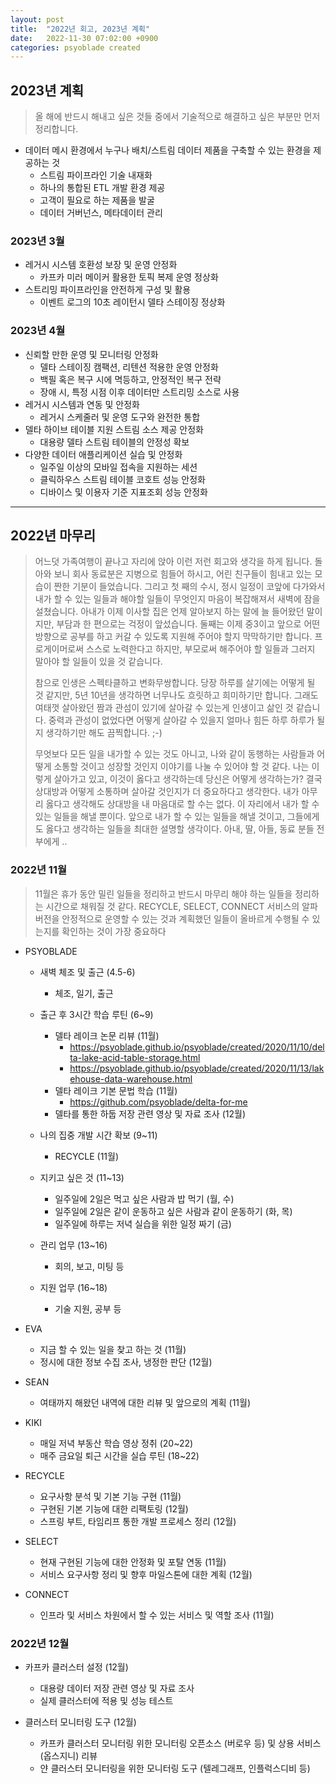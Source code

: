 ```yaml
---
layout: post
title:  "2022년 회고, 2023년 계획"
date:   2022-11-30 07:02:00 +0900
categories: psyoblade created
---
```


## 2023년 계획

> 올 해에 반드시 해내고 싶은 것들 중에서 기술적으로 해결하고 싶은 부분만 먼저 정리합니다.

* 데이터 메시 환경에서 누구나 배치/스트림 데이터 제품을 구축할 수 있는 환경을 제공하는 것
  * 스트림 파이프라인 기술 내재화
  * 하나의 통합된 ETL 개발 환경 제공
  * 고객이 필요로 하는 제품을 발굴
  * 데이터 거버넌스, 메타데이터 관리

### 2023년 3월

* 레거시 시스템 호환성 보장 및 운영 안정화
  * 카프카 미러 메이커 활용한 토픽 복제 운영 정상화
* 스트리밍 파이프라인을 안전하게 구성 및 활용
  * 이벤트 로그의 10초 레이턴시 델타 스테이징 정상화

### 2023년 4월

* 신뢰할 만한 운영 및 모니터링 안정화
  * 델타 스테이징 캠팩션, 리텐션 적용한 운영 안정화
  * 백필 혹은 복구 시에 멱등하고, 안정적인 복구 전략
  * 장애 시, 특정 시점 이후 데이터만 스트리밍 소스로 사용
* 레거시 시스템과 연동 및 안정화
  * 레거시 스케줄러 및 운영 도구와 완전한 통합
* 델타 하이브 테이블 지원 스트림 소스 제공 안정화
  * 대용량 델타 스트림 테이블의 안정성 확보
* 다양한 데이터 애플리케이션 실습 및 안정화
  * 일주일 이상의 모바일 접속을 지원하는 세션
  * 클릭하우스 스트림 테이블 코호트 성능 안정화
  * 디바이스 및 이용자 기준 지표조회 성능 안정화





----

## 2022년 마무리

>  어느덧 가족여행이 끝나고 자리에 앉아 이런 저런 회고와 생각을 하게 됩니다. 돌아와 보니 회사 동료분은 지병으로 힘들어 하시고, 어린 친구들이 힘내고 있는 모습이 짠한 기분이 들었습니다. 그리고 첫 째의 수시, 정시 일정이 코앞에 다가와서 내가 할 수 있는 일들과 해야할 일들이 무엇인지 마음이 복잡해져서 새벽에 잠을 설쳤습니다. 아내가 이제 이사할 집은 언제 알아보지 하는 말에 늘 들어왔던 말이지만, 부담과 한 편으로는 걱정이 앞섰습니다. 둘째는 이제 중3이고 앞으로 어떤 방향으로 공부를 하고 커갈 수 있도록 지원해 주어야 할지 막막하기만 합니다. 프로게이머로써 스스로 노력한다고 하지만, 부모로써 해주어야 할 일들과 그러지 말아야 할 일들이 있을 것 같습니다. 
>
>  참으로 인생은 스펙타클하고 변화무쌍합니다. 당장 하루를 살기에는 어떻게 될 것 같지만, 5년 10년을 생각하면 너무나도 흐릿하고 희미하기만 합니다. 그래도 여태껏 살아왔던 짬과 관섬이 있기에 살아갈 수 있는게 인생이고 삶인 것 같습니다. 중력과 관성이 없었다면 어떻게 살아갈 수 있을지 얼마나 힘든 하루 하루가 될 지 생각하기만 해도 끔찍합니다. ;-)
>
>  무엇보다 모든 일을 내가할 수 있는 것도 아니고, 나와 같이 동행하는 사람들과 어떻게 소통할 것이고 성장할 것인지 이야기를 나눌 수 있어야 할 것 같다. 나는 이렇게 살아가고 있고, 이것이 옳다고 생각하는데 당신은 어떻게 생각하는가? 결국 상대방과 어떻게 소통하며 살아갈 것인지가 더 중요하다고 생각한다. 내가 아무리 옳다고 생각해도 상대방을 내 마음대로 할 수는 없다. 이 자리에서 내가 할 수 있는 일들을 해낼 뿐이다. 앞으로 내가 할 수 있는 일들을 해낼 것이고, 그들에게도 옳다고 생각하는 일들을 최대한 설명할 생각이다. 아내, 딸, 아들, 동료 분들 전부에게 ..

### 2022년 11월

> 11월은 휴가 동안 밀린 일들을 정리하고 반드시 마무리 해야 하는 일들을 정리하는 시간으로 채워질 것 같다. RECYCLE, SELECT, CONNECT 서비스의 알파 버전을 안정적으로 운영할 수 있는 것과 계획했던 일들이 올바르게 수행될 수 있는지를 확인하는 것이 가장 중요하다

* PSYOBLADE
  * 새벽 체조 및 출근 (4.5-6)
    * 체조, 일기, 출근

  * 출근 후 3시간 학습 루틴 (6~9)
    * 델타 레이크 논문 리뷰 (11월)
      * https://psyoblade.github.io/psyoblade/created/2020/11/10/delta-lake-acid-table-storage.html
      * https://psyoblade.github.io/psyoblade/created/2020/11/13/lakehouse-data-warehouse.html
    * 델타 레이크 기본 문법 학습 (11월)
      * https://github.com/psyoblade/delta-for-me
    * 델타를 통한 하둡 저장 관련 영상 및 자료 조사 (12월)
  * 나의 집중 개발 시간 확보 (9~11)
    * RECYCLE (11월)

  * 지키고 싶은 것 (11~13)
    * 일주일에 2일은 먹고 싶은 사람과 밥 먹기 (월, 수)
    * 일주일에 2일은 같이 운동하고 싶은 사람과 같이 운동하기 (화, 목)
    * 일주일에 하루는 저녁 실습을 위한 일정 짜기 (금)

  * 관리 업무 (13~16)
    * 회의, 보고, 미팅 등

  * 지원 업무 (16~18)
    * 기술 지원, 공부 등

* EVA
  * 지금 할 수 있는 일을 찾고 하는 것 (11월)
  * 정시에 대한 정보 수집 조사, 냉정한 판단 (12월)

* SEAN
  * 여태까지 해왔던 내역에 대한 리뷰 및 앞으로의 계획 (11월)

* KIKI
  * 매일 저녁 부동산 학습 영상 정취 (20~22)
  * 매주 금요일 퇴근 시간을 실습 루틴 (18~22)

* RECYCLE
  * 요구사항 분석 및 기본 기능 구현 (11월)
  * 구현된 기본 기능에 대한 리팩토링 (12월)
  * 스프링 부트, 타임리프 통한 개발 프로세스 정리 (12월)

* SELECT
  * 현재 구현된 기능에 대한 안정화 및 포탈 연동 (11월)
  * 서비스 요구사항 정리 및 향후 마일스톤에 대한 계획 (12월)

* CONNECT
  * 인프라 및 서비스 차원에서 할 수 있는 서비스 및 역할 조사 (11월)


### 2022년 12월

* 카프카 클러스터 설정 (12월)
  * 대용량 데이터 저장 관련 영상 및 자료 조사
  * 실제 클러스터에 적용 및 성능 테스트

* 클러스터 모니터링 도구 (12월)
  * 카프카 클러스터 모니터링 위한 모니터링 오픈소스 (버로우 등) 및 상용 서비스 (옵스지니) 리뷰
  * 얀 클러스터 모니터링을 위한 모니터링 도구 (텔레그래프, 인플럭스디비 등)

> 